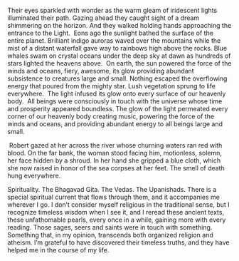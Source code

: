﻿Their eyes sparkled with wonder as the warm gleam of iridescent lights illuminated their path. Gazing ahead they caught sight of a dream shimmering on the horizon. And they walked holding hands approaching the entrance to the Light. 
Eons ago the sunlight bathed the surface of the entire planet. Brilliant indigo auroras waved over the mountains while the mist of a distant waterfall gave way to rainbows high above the rocks. Blue whales swam on crystal oceans under the deep sky at dawn as hundreds of stars lighted the heavens above. 
On earth, the sun powered the force of the winds and oceans, fiery, awesome, its glow providing abundant subsistence to creatures large and small. Nothing escaped the overflowing energy that poured from the mighty star. Lush vegetation sprung to life everywhere. 
The light infused its glow onto every surface of our heavenly body. 
All beings were consciously in touch with the universe whose time and prosperity appeared boundless.
The glow of the light permeated every corner of our heavenly body creating music, powering the force of the winds and oceans, and providing abundant energy to all beings large and small.

﻿
Robert gazed at her across the river whose churning waters ran red with blood. On the far bank, the woman stood facing him, motionless, solemn, her face hidden by a shroud. In her hand she gripped a blue cloth, which she now raised in honor of the sea corpses at her feet. The smell of death hung everywhere.

Spirituality. The Bhagavad Gita. The Vedas. The Upanishads. There is a special spiritual current that flows through them, and it accompanies me wherever I go. I don’t consider myself religious in the traditional sense, but I recognize timeless wisdom when I see it, and I reread these ancient texts, these unfathomable pearls, every once in a while, gaining more with every reading. Those sages, seers and saints were in touch with something. Something that, in my opinion, transcends both organized religion and atheism. I’m grateful to have discovered their timeless truths, and they have helped me in the course of my life.